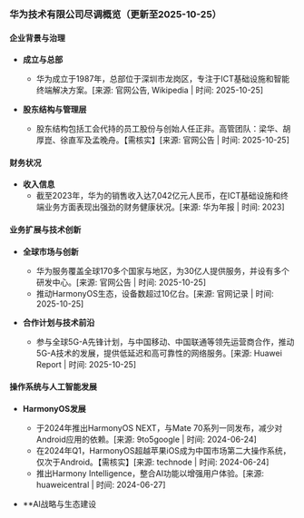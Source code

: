 ### 华为技术有限公司尽调概览（更新至2025-10-25）

#### 企业背景与治理

- **成立与总部**
  - 华为成立于1987年，总部位于深圳市龙岗区，专注于ICT基础设施和智能终端解决方案。[来源: 官网公告, Wikipedia | 时间: 2025-10-25]

- **股东结构与管理层**
  - 股东结构包括工会代持的员工股份与创始人任正非。高管团队：梁华、胡厚崑、徐直军及孟晚舟。【需核实】[来源: 官网公告 | 时间: 2025-10-25]

#### 财务状况

- **收入信息**
  - 截至2023年，华为的销售收入达7,042亿元人民币，在ICT基础设施和终端业务方面表现出强劲的财务健康状况。[来源: 华为年报 | 时间: 2023]

#### 业务扩展与技术创新

- **全球市场与创新**
  - 华为服务覆盖全球170多个国家与地区，为30亿人提供服务，并设有多个研发中心。[来源: 官网公告 | 时间: 2025-10-25]
  - 推动HarmonyOS生态，设备数超过10亿台。[来源: 官网记录 | 时间: 2025-10-25]

- **合作计划与技术前沿**
  - 参与全球5G-A先锋计划，与中国移动、中国联通等领先运营商合作，推动5G-A技术的发展，提供低延迟和高可靠性的网络服务。[来源: Huawei Report | 时间: 2025-10-25]

#### 操作系统与人工智能发展

- **HarmonyOS发展**
  - 于2024年推出HarmonyOS NEXT，与Mate 70系列一同发布，减少对Android应用的依赖。[来源: 9to5google | 时间: 2024-06-24]
  - 在2024年Q1，HarmonyOS超越苹果iOS成为中国市场第二大操作系统，仅次于Android。【需核实】[来源: technode | 时间: 2024-06-24]
  - 推出Harmony Intelligence，整合AI功能以增强用户体验。[来源: huaweicentral | 时间: 2024-06-27]

- **AI战略与生态建设